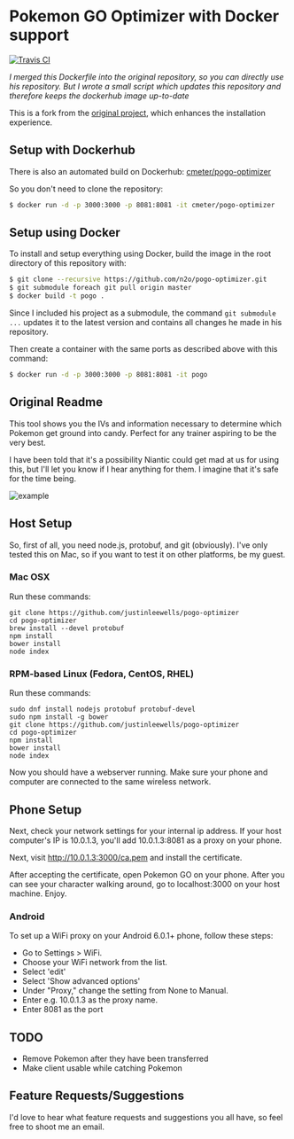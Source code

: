 # Pokemon GO Optimizer with Docker support

[![Travis CI](https://api.travis-ci.org/n2o/pogo-optimizer.svg?branch=master)](https://travis-ci.org/n2o/pogo-optimizer)

*I merged this Dockerfile into the original repository, so you can directly use his repository. But I wrote a small script which updates this repository and therefore keeps the dockerhub image up-to-date*

This is a fork from the [original project](https://github.com/justinleewells/pogo-optimizer), which enhances the installation experience. 

## Setup with Dockerhub
There is also an automated build on Dockerhub: [cmeter/pogo-optimizer](https://hub.docker.com/r/cmeter/pogo-optimizer/)

So you don't need to clone the repository:

```bash
$ docker run -d -p 3000:3000 -p 8081:8081 -it cmeter/pogo-optimizer
```

## Setup using Docker
To install and setup everything using Docker, build the image in the root directory of this repository with:

```bash
$ git clone --recursive https://github.com/n2o/pogo-optimizer.git
$ git submodule foreach git pull origin master
$ docker build -t pogo .
```

Since I included his project as a submodule, the command `git submodule ...`
updates it to the latest version and contains all changes he made in his repository.

Then create a container with the same ports as described above with this command:

```bash
$ docker run -d -p 3000:3000 -p 8081:8081 -it pogo
```

## Original Readme

This tool shows you the IVs and information necessary to determine which Pokemon get ground into candy. Perfect for any trainer aspiring to be the very best.

I have been told that it's a possibility Niantic could get mad at us for using this, but I'll let you know if I hear anything for them. I imagine that it's safe for the time being.

![example](http://i.imgur.com/3V8xw1G.png)

## Host Setup
So, first of all, you need node.js, protobuf, and git (obviously). I've only tested this on Mac, so if you want to test it on other platforms, be my guest.

### Mac OSX

Run these commands:

```
git clone https://github.com/justinleewells/pogo-optimizer
cd pogo-optimizer
brew install --devel protobuf
npm install
bower install
node index
```

### RPM-based Linux (Fedora, CentOS, RHEL)

Run these commands:

```
sudo dnf install nodejs protobuf protobuf-devel
sudo npm install -g bower
git clone https://github.com/justinleewells/pogo-optimizer
cd pogo-optimizer
npm install
bower install
node index
```

Now you should have a webserver running. Make sure your phone and computer are connected to the same wireless network.

## Phone Setup

Next, check your network settings for your internal ip address.
If your host computer's IP is 10.0.1.3, you'll add 10.0.1.3:8081 as a proxy on your phone.

Next, visit http://10.0.1.3:3000/ca.pem and install the certificate.

After accepting the certificate, open Pokemon GO on your phone. After you can see your character walking around, go to localhost:3000 on your host machine. Enjoy.

### Android

To set up a WiFi proxy on your Android 6.0.1+ phone, follow these steps:

* Go to Settings > WiFi.
* Choose your WiFi network from the list.
* Select 'edit'
* Select 'Show advanced options'
* Under "Proxy," change the setting from None to Manual.
* Enter e.g. 10.0.1.3 as the proxy name.
* Enter 8081 as the port

## TODO

* Remove Pokemon after they have been transferred
* Make client usable while catching Pokemon

## Feature Requests/Suggestions

I'd love to hear what feature requests and suggestions you all have, so feel free to shoot me an email.
